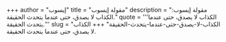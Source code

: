 +++
author = "إيسوب"
title = "مقولة إيسوب"
description = "مقولة إيسوب: الكذاب لا يصدق، حتى عندما يتحدث الحقيقة."
quote = '''الكذاب لا يصدق، حتى عندما يتحدث الحقيقة.'''
slug = "الكذاب-لا-يصدق-حتى-عندما-يتحدث-الحقيقة"
+++
الكذاب لا يصدق، حتى عندما يتحدث الحقيقة.
